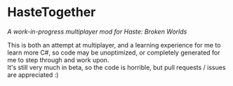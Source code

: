 # HasteTogether
*A work-in-progress multiplayer mod for Haste: Broken Worlds*

This is both an attempt at multiplayer, and a learning experience for me to learn more C#, so code may be unoptimized, or completely generated for me to step through and work upon.<br>
It's still very much in beta, so the code is horrible, but pull requests / issues are appreciated :)